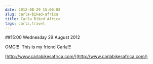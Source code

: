 ```yaml
---
date: 2012-08-29 15:00:08
slug: carla-biked-africa
title: Carla Biked Africa
tags: carla,travel
---
```


##15:00 Wednesday 29 August 2012

OMG!!!  This is my friend Carla!!!

[http://www.carlabikesafrica.com/](http://www.carlabikesafrica.com/)
